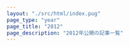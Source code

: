 ```yaml
---
layout: "./src/html/index.pug"
page_type: "year"
page_title: "2012"
page_description: "2012年公開の記事一覧"
---
```


